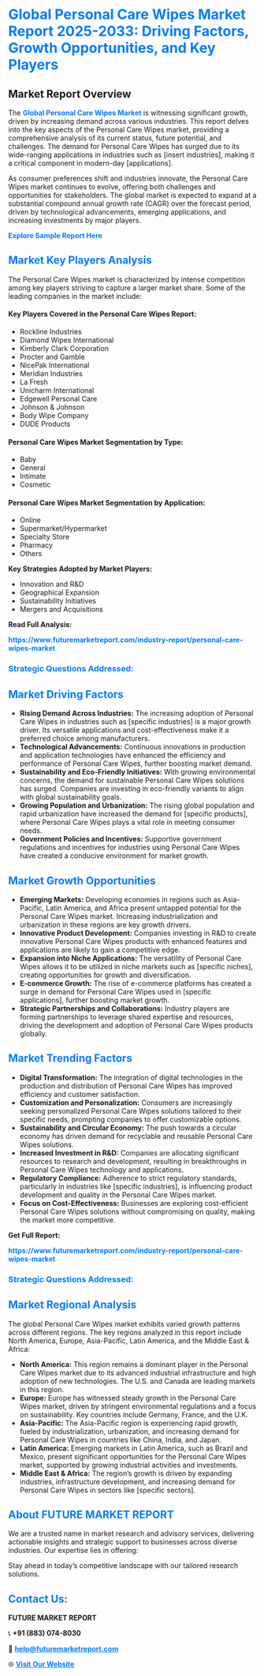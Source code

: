 <h1 style="color: #007BFF;">Global Personal Care Wipes Market Report 2025-2033: Driving Factors, Growth Opportunities, and Key Players</h1>

<section id="overview">
<h2>Market Report Overview</h2>
<p>The <a href="https://www.futuremarketreport.com/industry-report/personal-care-wipes-market" style="color: #007BFF; text-decoration: none;"><strong>Global Personal Care Wipes Market</strong></a> is witnessing significant growth, driven by increasing demand across various industries. This report delves into the key aspects of the Personal Care Wipes market, providing a comprehensive analysis of its current status, future potential, and challenges. The demand for Personal Care Wipes has surged due to its wide-ranging applications in industries such as [insert industries], making it a critical component in modern-day [applications].</p>
<p>As consumer preferences shift and industries innovate, the Personal Care Wipes market continues to evolve, offering both challenges and opportunities for stakeholders. The global market is expected to expand at a substantial compound annual growth rate (CAGR) over the forecast period, driven by technological advancements, emerging applications, and increasing investments by major players.</p>
</section>

<section id="overview">
<p><a href="https://www.futuremarketreport.com/request-sample/reportId=60172" style="color: #007BFF; text-decoration: none;"><strong>Explore Sample Report Here</strong></a></p>
</section>

<section id="key-players">
<h2 style="color: #007BFF;">Market Key Players Analysis</h2>
<p>The Personal Care Wipes market is characterized by intense competition among key players striving to capture a larger market share. Some of the leading companies in the market include:</p>
<h4>Key Players Covered in the Personal Care Wipes Report:</h4>
<ul><li>Rockline Industries</li><li>Diamond Wipes International</li><li>Kimberly Clark Corporation</li><li>Procter and Gamble</li><li>NicePak International</li><li>Meridian Industries</li><li>La Fresh</li><li>Unicharm International</li><li>Edgewell Personal Care</li><li>Johnson &amp; Johnson</li><li>Body Wipe Company</li><li>DUDE Products</li></ul>
<h4>Personal Care Wipes Market Segmentation by Type:</h4>
<ul><li>Baby</li><li>General</li><li>Intimate</li><li>Cosmetic</li></ul>

<h4>Personal Care Wipes Market Segmentation by Application:</h4>
<ul><li>Online</li><li>Supermarket/Hypermarket</li><li>Specialty Store</li><li>Pharmacy</li><li>Others</li></ul>
<p><strong>Key Strategies Adopted by Market Players:</strong></p>
<ul>
<li>Innovation and R&D</li>
<li>Geographical Expansion</li>
<li>Sustainability Initiatives</li>
<li>Mergers and Acquisitions</li>
</ul>
</section>

<section>
<p><strong>Read Full Analysis: </strong></p><a href="https://www.futuremarketreport.com/industry-report/personal-care-wipes-market" style="color: #007BFF; text-decoration: none;"><strong>https://www.futuremarketreport.com/industry-report/personal-care-wipes-market</strong></a>
<h3 style="color: #007BFF;">Strategic Questions Addressed:</h3>
</section>

<section id="driving-factors">
<h2 style="color: #007BFF;">Market Driving Factors</h2>
<ul>
<li><strong>Rising Demand Across Industries:</strong> The increasing adoption of Personal Care Wipes in industries such as [specific industries] is a major growth driver. Its versatile applications and cost-effectiveness make it a preferred choice among manufacturers.</li>
<li><strong>Technological Advancements:</strong> Continuous innovations in production and application technologies have enhanced the efficiency and performance of Personal Care Wipes, further boosting market demand.</li>
<li><strong>Sustainability and Eco-Friendly Initiatives:</strong> With growing environmental concerns, the demand for sustainable Personal Care Wipes solutions has surged. Companies are investing in eco-friendly variants to align with global sustainability goals.</li>
<li><strong>Growing Population and Urbanization:</strong> The rising global population and rapid urbanization have increased the demand for [specific products], where Personal Care Wipes plays a vital role in meeting consumer needs.</li>
<li><strong>Government Policies and Incentives:</strong> Supportive government regulations and incentives for industries using Personal Care Wipes have created a conducive environment for market growth.</li>
</ul>
</section>

<section id="growth-opportunities">
<h2 style="color: #007BFF;">Market Growth Opportunities</h2>
<ul>
<li><strong>Emerging Markets:</strong> Developing economies in regions such as Asia-Pacific, Latin America, and Africa present untapped potential for the Personal Care Wipes market. Increasing industrialization and urbanization in these regions are key growth drivers.</li>
<li><strong>Innovative Product Development:</strong> Companies investing in R&D to create innovative Personal Care Wipes products with enhanced features and applications are likely to gain a competitive edge.</li>
<li><strong>Expansion into Niche Applications:</strong> The versatility of Personal Care Wipes allows it to be utilized in niche markets such as [specific niches], creating opportunities for growth and diversification.</li>
<li><strong>E-commerce Growth:</strong> The rise of e-commerce platforms has created a surge in demand for Personal Care Wipes used in [specific applications], further boosting market growth.</li>
<li><strong>Strategic Partnerships and Collaborations:</strong> Industry players are forming partnerships to leverage shared expertise and resources, driving the development and adoption of Personal Care Wipes products globally.</li>
</ul>
</section>

<section id="trending-factors">
<h2 style="color: #007BFF;">Market Trending Factors</h2>
<ul>
<li><strong>Digital Transformation:</strong> The integration of digital technologies in the production and distribution of Personal Care Wipes has improved efficiency and customer satisfaction.</li>
<li><strong>Customization and Personalization:</strong> Consumers are increasingly seeking personalized Personal Care Wipes solutions tailored to their specific needs, prompting companies to offer customizable options.</li>
<li><strong>Sustainability and Circular Economy:</strong> The push towards a circular economy has driven demand for recyclable and reusable Personal Care Wipes solutions.</li>
<li><strong>Increased Investment in R&D:</strong> Companies are allocating significant resources to research and development, resulting in breakthroughs in Personal Care Wipes technology and applications.</li>
<li><strong>Regulatory Compliance:</strong> Adherence to strict regulatory standards, particularly in industries like [specific industries], is influencing product development and quality in the Personal Care Wipes market.</li>
<li><strong>Focus on Cost-Effectiveness:</strong> Businesses are exploring cost-efficient Personal Care Wipes solutions without compromising on quality, making the market more competitive.</li>
</ul>
</section>

<section>
<p><strong>Get Full Report: </strong></p><a href="https://www.futuremarketreport.com/industry-report/personal-care-wipes-market" style="color: #007BFF; text-decoration: none;"><strong>https://www.futuremarketreport.com/industry-report/personal-care-wipes-market</strong></a>
<h3 style="color: #007BFF;">Strategic Questions Addressed:</h3>
</section>


<section id="regional-analysis">
<h2 style="color: #007BFF;">Market Regional Analysis</h2>
<p>The global Personal Care Wipes market exhibits varied growth patterns across different regions. The key regions analyzed in this report include North America, Europe, Asia-Pacific, Latin America, and the Middle East & Africa:</p>
<ul>
<li><strong>North America:</strong> This region remains a dominant player in the Personal Care Wipes market due to its advanced industrial infrastructure and high adoption of new technologies. The U.S. and Canada are leading markets in this region.</li>
<li><strong>Europe:</strong> Europe has witnessed steady growth in the Personal Care Wipes market, driven by stringent environmental regulations and a focus on sustainability. Key countries include Germany, France, and the U.K.</li>
<li><strong>Asia-Pacific:</strong> The Asia-Pacific region is experiencing rapid growth, fueled by industrialization, urbanization, and increasing demand for Personal Care Wipes in countries like China, India, and Japan.</li>
<li><strong>Latin America:</strong> Emerging markets in Latin America, such as Brazil and Mexico, present significant opportunities for the Personal Care Wipes market, supported by growing industrial activities and investments.</li>
<li><strong>Middle East & Africa:</strong> The region’s growth is driven by expanding industries, infrastructure development, and increasing demand for Personal Care Wipes in sectors like [specific sectors].</li>
</ul>
</section>

<footer>
<h2 style="color: #007BFF;">About FUTURE MARKET REPORT</h2>
<p>We are a trusted name in market research and advisory services, delivering actionable insights and strategic support to businesses across diverse industries. Our expertise lies in offering:</p>

<p>Stay ahead in today’s competitive landscape with our tailored research solutions.</p>

<h2 style="color: #007BFF;">Contact Us:</h2>
<p><strong>FUTURE MARKET REPORT</strong></p>
<p>📞 <strong>+91 (883) 074-8030</strong></p>
<p>📧 <strong><a href="mailto:help@futuremarketreport.com" style="color: #007BFF;">help@futuremarketreport.com</a></strong></p>
<p>🌐 <strong><a href="https://www.futuremarketreport.com/" style="color: #007BFF;">Visit Our Website</a></strong></p>
</footer>